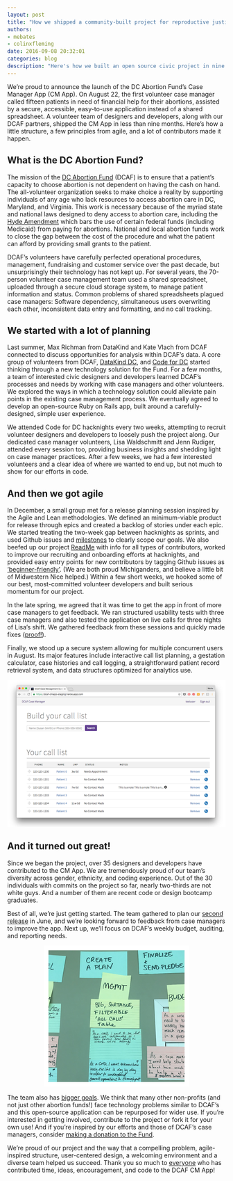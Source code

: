 ```yaml
---
layout: post
title: "How we shipped a community-built project for reproductive justice"
authors:
- mebates
- colinxfleming
date: 2016-09-08 20:32:01
categories: blog
description: "Here's how we built an open source civic project in nine months with the DC Abortion Fund."
---
```


We’re proud to announce the launch of the DC Abortion Fund’s Case Manager App (CM App). On August 22, the first volunteer case manager called fifteen patients in need of financial help for their abortions, assisted by a secure, accessible, easy-to-use application instead of a shared spreadsheet. A volunteer team of designers and developers, along with our DCAF partners, shipped the CM App in less than nine months. Here’s how a little structure, a few principles from agile, and a lot of contributors made it happen.

<!--more-->

## What is the DC Abortion Fund?

The mission of the [DC Abortion Fund](http://www.dcabortionfund.org) (DCAF) is to ensure that a patient’s capacity to choose abortion is not dependent on having the cash on hand. The all-volunteer organization seeks to make choice a reality by supporting individuals of any age who lack resources to access abortion care in DC, Maryland, and Virginia. This work is necessary because of the myriad state and national laws designed to deny access to abortion care, including the [Hyde Amendment](https://en.wikipedia.org/wiki/Hyde_Amendment) which bars the use of certain federal funds (including Medicaid) from paying for abortions. National and local abortion funds work to close the gap between the cost of the procedure and what the patient can afford by providing small grants to the patient. 

DCAF’s volunteers have carefully perfected operational procedures, management, fundraising and customer service over the past decade, but unsurprisingly their technology has not kept up. For several years, the 70-person volunteer case management team used a shared spreadsheet, uploaded through a secure cloud storage system, to manage patient information and status. Common problems of shared spreadsheets plagued case managers: Software dependency, simultaneous users overwriting each other, inconsistent data entry and formatting, and no call tracking. 

## We started with a lot of planning

Last summer, Max Richman from DataKind and Kate Vlach from DCAF connected to discuss opportunities for analysis within DCAF’s data. A core group of volunteers from DCAF, [DataKind DC](http://www.datakind.org/chapters/datakind-dc), and [Code for DC](http://codefordc.org/) started thinking through a new technology solution for the Fund. For a few months, a team of interested civic designers and developers learned DCAF’s processes and needs by working with case managers and other volunteers. We explored the ways in which a technology solution could alleviate pain points in the existing case management process. We eventually agreed to develop an open-source Ruby on Rails app, built around a carefully-designed, simple user experience.

We attended Code for DC hacknights every two weeks, attempting to recruit volunteer designers and developers to loosely push the project along. Our dedicated case manager volunteers, Lisa Waldschmitt and Jenn Rudiger, attended every session too, providing business insights and shedding light on case manager practices. After a few weeks, we had a few interested volunteers and a clear idea of where we wanted to end up, but not much to show for our efforts in code.

## And then we got agile

In December, a small group met for a release planning session inspired by the Agile and Lean methodologies. We defined an minimum-viable product for release through epics and created a backlog of stories under each epic. We started treating the two-week gap between hacknights as sprints, and used Github issues and [milestones](https://github.com/colinxfleming/dcaf_case_management/milestones?state=closed) to clearly scope our goals. We also beefed up our project [ReadMe](https://github.com/colinxfleming/dcaf_case_management/blob/master/README.md) with info for all types of contributors, worked to improve our recruiting and onboarding efforts at hacknights, and provided easy entry points for new contributors by tagging Github issues as [‘beginner-friendly’](https://github.com/colinxfleming/dcaf_case_management/issues?q=is%3Aopen+is%3Aissue+label%3A%22beginner+friendly%22). (We are both proud Michiganders, and believe a little bit of Midwestern Nice helped.) Within a few short weeks, we hooked some of our best, most-committed volunteer developers and built serious momentum for our project.

In the late spring, we agreed that it was time to get the app in front of more case managers to get feedback. We ran structured usability tests with three case managers and also tested the application on live calls for three nights of Lisa’s shift. We gathered feedback from these sessions and quickly made fixes ([proof!](https://github.com/colinxfleming/dcaf_case_management/issues/405)).

Finally, we stood up a secure system allowing for multiple concurrent users in August. Its major features include interactive call list planning, a gestation calculator, case histories and call logging, a straightforward patient record retrieval system, and data structures optimized for analytics use.

<center><img src="/images/blog/images/2016-09-09/dashboard.png" alt="The app dashboard" /></center>

## And it turned out great!

Since we began the project, over 35 designers and developers have contributed to the CM App. We are tremendously proud of our team’s diversity across gender, ethnicity, and coding experience. Out of the 30 individuals with commits on the project so far, nearly two-thirds are not white guys. And a number of them are recent code or design bootcamp graduates.

Best of all, we’re just getting started. The team gathered to plan our [second release](https://github.com/colinxfleming/dcaf_case_management/wiki/Sprint-%26-Release-Planning) in June, and we’re looking forward to feedback from case managers to improve the app. Next up, we’ll focus on DCAF’s weekly budget, auditing, and reporting needs. 

<center><img src='/images/blog/images/2016-09-09/stickies.png' alt='Planning for the second release'/></center>

The team also has [bigger goals](https://github.com/colinxfleming/dcaf_case_management/wiki/Future-Dreams-for-Team-CM-App). We think that many other non-profits (and not just other abortion funds!) face technology problems similar to DCAF’s and this open-source application can be repurposed for wider use. If you’re interested in getting involved, contribute to the project or fork it for your own use! And if you’re inspired by our efforts and those of DCAF’s case managers, consider [making a donation to the Fund](https://dcabortionfund.org/donate). 

We’re proud of our project and the way that a compelling problem, agile-inspired structure, user-centered design, a welcoming environment and a diverse team helped us succeed. Thank you so much to [everyone](https://github.com/colinxfleming/dcaf_case_management/wiki/Team-gratitude) who has contributed time, ideas, encouragement, and code to the DCAF CM App! 